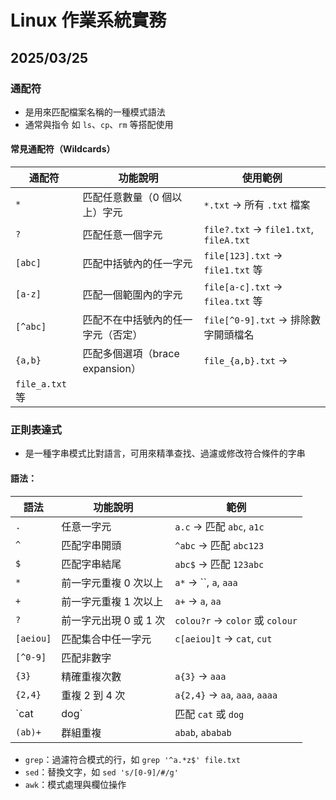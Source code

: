 # Linux 作業系統實務 

## 2025/03/25

### 通配符
+ 是用來匹配檔案名稱的一種模式語法
+ 通常與指令 如 `ls`、`cp`、`rm` 等搭配使用　　
  
#### 常見通配符（Wildcards）

| 通配符   | 功能說明                                      | 使用範例                          |
|----------|-----------------------------------------------|-----------------------------------|
| `*`      | 匹配任意數量（0 個以上）字元                  | `*.txt` → 所有 `.txt` 檔案         |
| `?`      | 匹配任意一個字元                              | `file?.txt` → `file1.txt`, `fileA.txt` |
| `[abc]`  | 匹配中括號內的任一字元                        | `file[123].txt` → `file1.txt` 等   |
| `[a-z]`  | 匹配一個範圍內的字元                          | `file[a-c].txt` → `filea.txt` 等   |
| `[^abc]` | 匹配不在中括號內的任一字元（否定）             | `file[^0-9].txt` → 排除數字開頭檔名 |
| `{a,b}`  | 匹配多個選項（brace expansion）               | `file_{a,b}.txt` → 
`file_a.txt` 等 |

### 正則表達式
+ 是一種字串模式比對語言，可用來精準查找、過濾或修改符合條件的字串

#### 語法：

| 語法      | 功能說明                           | 範例                             |
|-----------|------------------------------------|----------------------------------|
| `.`       | 任意一字元                         | `a.c` → 匹配 `abc`, `a1c`        |
| `^`       | 匹配字串開頭                       | `^abc` → 匹配 `abc123`           |
| `$`       | 匹配字串結尾                       | `abc$` → 匹配 `123abc`           |
| `*`       | 前一字元重複 0 次以上              | `a*` → ``, `a`, `aaa`            |
| `+`       | 前一字元重複 1 次以上              | `a+` → `a`, `aa`                 |
| `?`       | 前一字元出現 0 或 1 次             | `colou?r` → `color` 或 `colour`  |
| `[aeiou]` | 匹配集合中任一字元                 | `c[aeiou]t` → `cat`, `cut`       |
| `[^0-9]`  | 匹配非數字                         |                                   |
| `{3}`     | 精確重複次數                       | `a{3}` → `aaa`                   |
| `{2,4}`   | 重複 2 到 4 次                     | `a{2,4}` → `aa`, `aaa`, `aaaa`   |
| `cat|dog` | 匹配 `cat` 或 `dog`                |                                   |
| `(ab)+`   | 群組重複                           | `abab`, `ababab`                 |

- `grep`：過濾符合模式的行，如 `grep '^a.*z$' file.txt`
- `sed`：替換文字，如 `sed 's/[0-9]/#/g'`
- `awk`：模式處理與欄位操作


